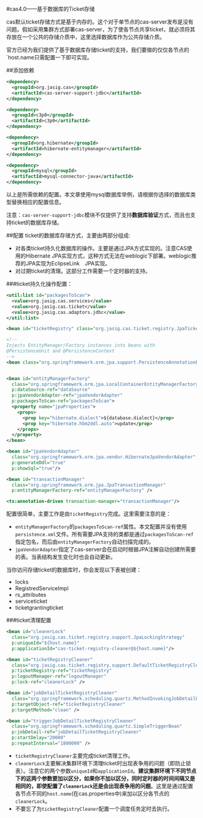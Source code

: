 #cas4.0——基于数据库的Ticket存储

cas默认ticket存储方式是基于内存的。这个对于单节点的cas-server发布是没有问题。假如采用集群方式部署cas-server，为了使各节点共享ticket，就必须将其存放在一个公共的存储介质中，这里选择数据库作为公共存储介质。

官方已经为我们提供了基于数据库存储ticket的支持，我们要做的仅仅各节点的`host.name只需配置一下即可实现。

##添加依赖
```xml
<dependency>
  <groupId>org.jasig.cas</groupId>
  <artifactId>cas-server-support-jdbc</artifactId>
</dependency>

<dependency>
  <groupId>c3p0</groupId>
  <artifactId>c3p0</artifactId>
</dependency>

<dependency>
  <groupId>org.hibernate</groupId>
  <artifactId>hibernate-entitymanager</artifactId>
</dependency>

<dependency>
  <groupId>mysql</groupId>
  <artifactId>mysql-connector-java</artifactId>
</dependency>
```
以上是所需依赖的配置。本文章使用mysql数据库举例，请根据你选择的数据库类型替换相应的配置信息。

注意：`cas-server-support-jdbc`模块不仅提供了支持**数据库验证**方式，而且也支持ticket的数据库存储。

##配置
ticket的数据库存储方式，主要由两部分组成:
* 对各类ticket持久化数据库的操作。主要是通过JPA方式实现的。注意CAS使用的Hibernate JPA实现方式，这种方式无法在weblogic下部署。weblogic推荐的JPA实现为EclipseLink　JPA实现。
* 对过期ticket的清理。这部分工作需要一个定时器的支持。

###ticket持久化操作配置：
```xml
<util:list id="packagesToScan">
  <value>org.jasig.cas.services</value>
  <value>org.jasig.cas.ticket</value>
  <value>org.jasig.cas.adaptors.jdbc</value>
</util:list>

<bean id="ticketRegistry" class="org.jasig.cas.ticket.registry.JpaTicketRegistry" />

<!--
Injects EntityManager/Factory instances into beans with
@PersistenceUnit and @PersistenceContext
-->
<bean class="org.springframework.orm.jpa.support.PersistenceAnnotationBeanPostProcessor"/>


<bean id="entityManagerFactory"
  class="org.springframework.orm.jpa.LocalContainerEntityManagerFactoryBean"
  p:dataSource-ref="dataSource"
  p:jpaVendorAdapter-ref="jpaVendorAdapter"
  p:packagesToScan-ref="packagesToScan">
  <property name="jpaProperties">
    <props>
      <prop key="hibernate.dialect">${database.dialect}</prop>
      <prop key="hibernate.hbm2ddl.auto">update</prop>
    </props>
  </property>
</bean>

<bean id="jpaVendorAdapter"
  class="org.springframework.orm.jpa.vendor.HibernateJpaVendorAdapter"
  p:generateDdl="true"
  p:showSql="true"/>

<bean id="transactionManager"
  class="org.springframework.orm.jpa.JpaTransactionManager"
  p:entityManagerFactory-ref="entityManagerFactory" />

<tx:annotation-driven transaction-manager="transactionManager"/>
```
配置很简单，主要工作是由`ticketRegistry`完成。这里需要注意的是：
* `entityManagerFactory`的`packagesToScan-ref`属性。本文配置并没有使用`persistence.xml`文件。所有需要JPA支持的类都是通过`packagesToScan-ref`指定包名，而后由`entityManagerFactory`自动扫描完成的。
* `jpaVendorAdapter`指定了cas-server会在启动时根据JPA注解自动创建所需要的表。当表结构发生变化时也会自动更新。

当你访问存储ticket的数据库时，你会发现以下表被创建：
* locks
* RegistredServiceImpl
* rs_attributes
* serviceticket
* ticketgrantingticket

###ticket清理配置
```xml
<bean id="cleanerLock"
  class="org.jasig.cas.ticket.registry.support.JpaLockingStrategy"
  p:uniqueId="${host.name}"
  p:applicationId="cas-ticket-registry-cleaner@${host.name}"/>

<bean id="ticketRegistryCleaner"
  class="org.jasig.cas.ticket.registry.support.DefaultTicketRegistryCleaner"
  p:ticketRegistry-ref="ticketRegistry"
  p:logoutManager-ref="logoutManager"
  p:lock-ref="cleanerLock" />

<bean id="jobDetailTicketRegistryCleaner"
  class="org.springframework.scheduling.quartz.MethodInvokingJobDetailFactoryBean"
  p:targetObject-ref="ticketRegistryCleaner"
  p:targetMethod="clean" />

<bean id="triggerJobDetailTicketRegistryCleaner"
  class="org.springframework.scheduling.quartz.SimpleTriggerBean"
  p:jobDetail-ref="jobDetailTicketRegistryCleaner"
  p:startDelay="20000"
  p:repeatInterval="1800000" />
```
* `ticketRegistryCleaner`主要完成ticket清理工作。
* `cleanerLock`主要解决集群环境下清理ticket时出现表争用的问题（即防止锁表）。注意它的两个参数`uniqueId`和`applicationId`。**建议集群环境下不同节点下的这两个参数要加以区分，如果你不加以区分，同时定时器的时间间隔又是相同的，即使配置了`cleanerLock`还是会出现表争用的问题**。这里是通过配置各节点不同的`host.name`(在cas.properties中)来加以区分各节点的`cleanerLock`。
* 不要忘了为`ticketRegistryCleaner`配置一个调度任务定时去执行。
